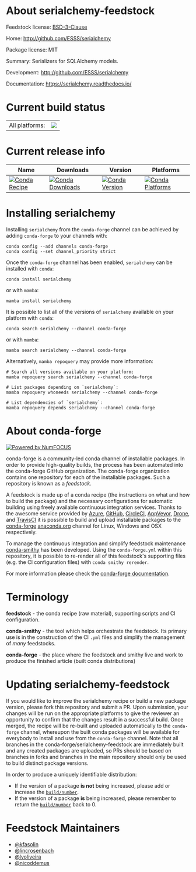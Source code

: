 About serialchemy-feedstock
===========================

Feedstock license: [BSD-3-Clause](https://github.com/conda-forge/serialchemy-feedstock/blob/main/LICENSE.txt)

Home: http://github.com/ESSS/serialchemy

Package license: MIT

Summary: Serializers for SQLAlchemy models.

Development: http://github.com/ESSS/serialchemy

Documentation: https://serialchemy.readthedocs.io/

Current build status
====================


<table><tr><td>All platforms:</td>
    <td>
      <a href="https://dev.azure.com/conda-forge/feedstock-builds/_build/latest?definitionId=6530&branchName=main">
        <img src="https://dev.azure.com/conda-forge/feedstock-builds/_apis/build/status/serialchemy-feedstock?branchName=main">
      </a>
    </td>
  </tr>
</table>

Current release info
====================

| Name | Downloads | Version | Platforms |
| --- | --- | --- | --- |
| [![Conda Recipe](https://img.shields.io/badge/recipe-serialchemy-green.svg)](https://anaconda.org/conda-forge/serialchemy) | [![Conda Downloads](https://img.shields.io/conda/dn/conda-forge/serialchemy.svg)](https://anaconda.org/conda-forge/serialchemy) | [![Conda Version](https://img.shields.io/conda/vn/conda-forge/serialchemy.svg)](https://anaconda.org/conda-forge/serialchemy) | [![Conda Platforms](https://img.shields.io/conda/pn/conda-forge/serialchemy.svg)](https://anaconda.org/conda-forge/serialchemy) |

Installing serialchemy
======================

Installing `serialchemy` from the `conda-forge` channel can be achieved by adding `conda-forge` to your channels with:

```
conda config --add channels conda-forge
conda config --set channel_priority strict
```

Once the `conda-forge` channel has been enabled, `serialchemy` can be installed with `conda`:

```
conda install serialchemy
```

or with `mamba`:

```
mamba install serialchemy
```

It is possible to list all of the versions of `serialchemy` available on your platform with `conda`:

```
conda search serialchemy --channel conda-forge
```

or with `mamba`:

```
mamba search serialchemy --channel conda-forge
```

Alternatively, `mamba repoquery` may provide more information:

```
# Search all versions available on your platform:
mamba repoquery search serialchemy --channel conda-forge

# List packages depending on `serialchemy`:
mamba repoquery whoneeds serialchemy --channel conda-forge

# List dependencies of `serialchemy`:
mamba repoquery depends serialchemy --channel conda-forge
```


About conda-forge
=================

[![Powered by
NumFOCUS](https://img.shields.io/badge/powered%20by-NumFOCUS-orange.svg?style=flat&colorA=E1523D&colorB=007D8A)](https://numfocus.org)

conda-forge is a community-led conda channel of installable packages.
In order to provide high-quality builds, the process has been automated into the
conda-forge GitHub organization. The conda-forge organization contains one repository
for each of the installable packages. Such a repository is known as a *feedstock*.

A feedstock is made up of a conda recipe (the instructions on what and how to build
the package) and the necessary configurations for automatic building using freely
available continuous integration services. Thanks to the awesome service provided by
[Azure](https://azure.microsoft.com/en-us/services/devops/), [GitHub](https://github.com/),
[CircleCI](https://circleci.com/), [AppVeyor](https://www.appveyor.com/),
[Drone](https://cloud.drone.io/welcome), and [TravisCI](https://travis-ci.com/)
it is possible to build and upload installable packages to the
[conda-forge](https://anaconda.org/conda-forge) [anaconda.org](https://anaconda.org/)
channel for Linux, Windows and OSX respectively.

To manage the continuous integration and simplify feedstock maintenance
[conda-smithy](https://github.com/conda-forge/conda-smithy) has been developed.
Using the ``conda-forge.yml`` within this repository, it is possible to re-render all of
this feedstock's supporting files (e.g. the CI configuration files) with ``conda smithy rerender``.

For more information please check the [conda-forge documentation](https://conda-forge.org/docs/).

Terminology
===========

**feedstock** - the conda recipe (raw material), supporting scripts and CI configuration.

**conda-smithy** - the tool which helps orchestrate the feedstock.
                   Its primary use is in the construction of the CI ``.yml`` files
                   and simplify the management of *many* feedstocks.

**conda-forge** - the place where the feedstock and smithy live and work to
                  produce the finished article (built conda distributions)


Updating serialchemy-feedstock
==============================

If you would like to improve the serialchemy recipe or build a new
package version, please fork this repository and submit a PR. Upon submission,
your changes will be run on the appropriate platforms to give the reviewer an
opportunity to confirm that the changes result in a successful build. Once
merged, the recipe will be re-built and uploaded automatically to the
`conda-forge` channel, whereupon the built conda packages will be available for
everybody to install and use from the `conda-forge` channel.
Note that all branches in the conda-forge/serialchemy-feedstock are
immediately built and any created packages are uploaded, so PRs should be based
on branches in forks and branches in the main repository should only be used to
build distinct package versions.

In order to produce a uniquely identifiable distribution:
 * If the version of a package **is not** being increased, please add or increase
   the [``build/number``](https://docs.conda.io/projects/conda-build/en/latest/resources/define-metadata.html#build-number-and-string).
 * If the version of a package **is** being increased, please remember to return
   the [``build/number``](https://docs.conda.io/projects/conda-build/en/latest/resources/define-metadata.html#build-number-and-string)
   back to 0.

Feedstock Maintainers
=====================

* [@kfasolin](https://github.com/kfasolin/)
* [@lincrosenbach](https://github.com/lincrosenbach/)
* [@lvoliveira](https://github.com/lvoliveira/)
* [@nicoddemus](https://github.com/nicoddemus/)

